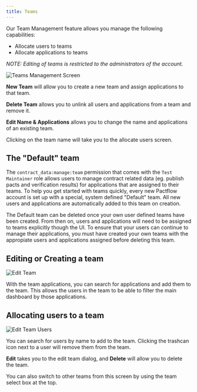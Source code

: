 ```yaml
---
title: Teams
---
```


Our Team Management feature allows you manage the following capabilities:

* Allocate users to teams
* Allocate applications to teams

_NOTE: Editing of teams is restricted to the administrators of the account._

![Teams Management Screen](/ui/teams.png)

**New Team** will allow you to create a new team and assign applications to that team.

**Delete Team** allows you to unlink all users and applications from a team and remove it.

**Edit Name & Applications** allows you to change the name and applications of an existing team.

Clicking on the team name will take you to the allocate users screen.

## The "Default" team

The `contract_data:manage:team` permission that comes with the `Test Maintainer` role allows users to manage contract related data (eg. publish pacts and verification results) for applications that are assigned to their teams. To help you get started with teams quickly, every new Pactflow account is set up with a special, system defined "Default" team. All new users and applications are automatically added to this team on creation.

The Default team can be deleted once your own user defined teams have been created. From then on, users and applications will need to be assigned to teams explicitly though the UI. To ensure that your users can continue to manage their applications, you must have created your own teams with the appropiate users and applications assigned before deleting this team.

## Editing or Creating a team

![Edit Team](/ui/edit_team.png)

With the team applications, you can search for applications and add them to the team. This allows the users in the team
to be able to filter the main dashboard by those applications.

## Allocating users to a team

![Edit Team Users](/ui/edit_team_users.png)

You can search for users by name to add to the team. Clicking the trashcan icon next to a user will remove them from the team.

**Edit** takes you to the edit team dialog, and **Delete** will allow you to delete the team.

You can also switch to other teams from this screen by using the team select box at the top.
